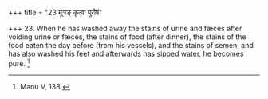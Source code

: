+++
title = "23 मूत्रङ् कृत्वा पुरीषं"

+++
23. When he has washed away the stains of urine and fæces after voiding urine or fæces, the stains of food (after dinner), the stains of the food eaten the day before (from his vessels), and the stains of semen, and has also washed his feet and afterwards has sipped water, he becomes pure. [^16] 


[^16]:  Manu V, 138.
